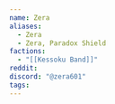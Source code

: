 ```yaml
---
name: Zera
aliases:
  - Zera
  - Zera, Paradox Shield
factions:
  - "[[Kessoku Band]]"
reddit: 
discord: "@zera601"
tags:
---
```

